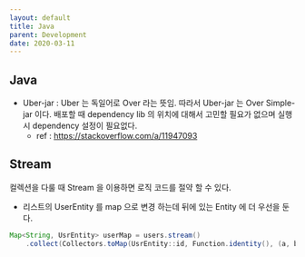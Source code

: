 ```yaml
---
layout: default
title: Java
parent: Development
date: 2020-03-11
---
```


## Java

- Uber-jar : Uber 는 독일어로 Over 라는 뜻임. 따라서 Uber-jar 는 Over Simple-jar 이다. 배포할 때 dependency lib 의 위치에 대해서 고민할 필요가 없으며 실행시 dependency 설정이 필요없다.
  - ref : https://stackoverflow.com/a/11947093

## Stream

컬렉션을 다룰 때 Stream 을 이용하면 로직 코드를 절약 할 수 있다.

- 리스트의 UserEntity 를 map 으로 변경 하는데 뒤에 있는 Entity 에 더 우선을 둔다.

```java
Map<String, UsrEntity> userMap = users.stream()
    .collect(Collectors.toMap(UsrEntity::id, Function.identity(), (a, b) -> b));
```
